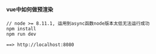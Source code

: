 #### vue中如何做预渲染

```
// node >= 8.11.1, 运用到async函数node版本太低无法运行成功
npm install 
npm run dev

==> http://localhost:8080
```
